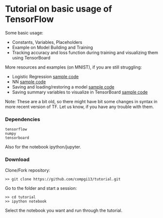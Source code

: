 # Tutorial on basic usage of TensorFlow

Some basic usage:
* Constants, Variables, Placeholders
* Example on Model Building and Training
* Tracking accuracy and loss function during training and visualizing them using TensorBoard

More resources and examples (on MNIST), if you are still struggling:
* Logistic Regression [sample code](https://github.com/dianaborsa/TensorFlow_Examples/blob/master/ex1_logistic_regression.py)
* NN [sample code](https://github.com/dianaborsa/TensorFlow_Examples/blob/master/ex2_nn.py)
* Saving and loading/restoring a model [sample code](https://github.com/dianaborsa/TensorFlow_Examples/blob/master/ex2_nn_save_model.py)
* Saving summary variables to visualize in TensorBoard [sample code](https://github.com/dianaborsa/TensorFlow_Examples/blob/master/ex2_nn_tensorboard.py)

Note: These are a bit old, so there might have bit some changes in syntax in more recent version of TF. Let us know, if you have any trouble with them. 

### Dependencies
```
tensorflow
numpy
tensorboard
```

Also for the notebook ipython/jupyter.

### Download

Clone/Fork repository:
```
>> git clone https://github.com/compgi13/tutorial.git
```

Go to the folder and start a session:
```
>> cd tutorial
>> ipython notebook
```

Select the notebook you want and run through the tutorial.

